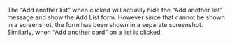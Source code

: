  The “Add another list” when clicked will actually hide the “Add another list” message and show the Add List form. However since that cannot be shown in a screenshot, the form has been shown in a separate screenshot. Similarly, when “Add another card” on a list is clicked, 
